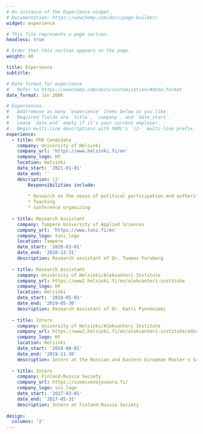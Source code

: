 ```yaml
---
# An instance of the Experience widget.
# Documentation: https://wowchemy.com/docs/page-builder/
widget: experience

# This file represents a page section.
headless: true

# Order that this section appears on the page.
weight: 40

title: Experience
subtitle:

# Date format for experience
#   Refer to https://wowchemy.com/docs/customization/#date-format
date_format: Jan 2006

# Experiences.
#   Add/remove as many `experience` items below as you like.
#   Required fields are `title`, `company`, and `date_start`.
#   Leave `date_end` empty if it's your current employer.
#   Begin multi-line descriptions with YAML's `|2-` multi-line prefix.
experience:
  - title: PhD Candidate
    company: University of Helsinki
    company_url: 'https://www.helsinki.fi/en'
    company_logo: HY
    location: Helsinki
    date_start: '2021-01-01'
    date_end: ''
    description: |2-
        Responsibilities include:
        
        * Research on the nexus of political participation and authoritarianism in post-Soviet countries
        * Teaching
        * Conference organizing
        
  - title: Research Assistant
    company: Tampere University of Applied Sciences
    company_url: 'https://www.tuni.fi/en'
    company_logo: tuni_logo
    location: Tampere
    date_start: '2020-03-01'
    date_end: '2020-12-31'
    description: Research assistant of Dr. Tuomas Forsberg
  
  - title: Research Assistant
    company: University of Helsinki/Aleksanteri Institute
    company_url: https://www2.helsinki.fi/en/aleksanteri-institute
    company_logo: HY
    location: Helsinki
    date_start: '2018-05-01'
    date_end: '2019-05-30'
    description: Research Assistant of Dr. Katri Pynnöniemi
  
  - title: Intern
    company: University of Helsinki/Aleksanteri Institute
    company_url: https://www2.helsinki.fi/en/aleksanteri-institute/education/master-level/exprees
    company_logo: HY
    location: Helsinki
    date_start: '2018-08-01'
    date_end: '2019-11-30'
    description: Intern at the Russian and Eastern European Master's School (ExpREES)
    
  - title: Intern
    company: Finland-Russia Society
    company_url: https://suomivenajaseura.fi/
    company_logo: svs_logo
    date_start: '2017-03-01'
    date_end: '2017-05-31'
    description: Intern at Finland-Russia Society
    
design:
  columns: '2'
---
```

